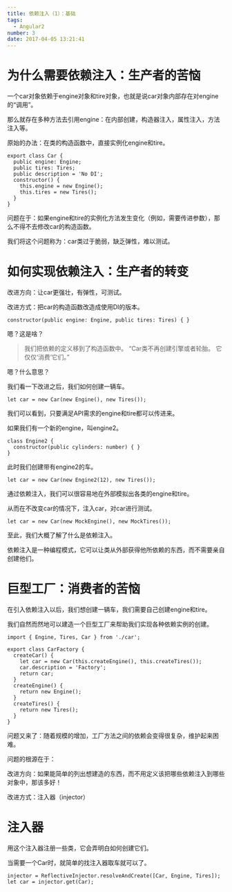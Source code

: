 ```yaml
---
title: 依赖注入（1）：基础
tags:
  - Angular2
number: 3
date: 2017-04-05 13:21:41
---
```



# 为什么需要依赖注入：生产者的苦恼

一个car对象依赖于engine对象和tire对象，也就是说car对象内部存在对engine的“调用”。

那么就存在多种方法去引用engine：在内部创建，构造器注入，属性注入，方法注入等。

原始的办法：在类的构造函数中，直接实例化engine和tire。
    
    
    export class Car {
      public engine: Engine;
      public tires: Tires;
      public description = 'No DI';
      constructor() {
        this.engine = new Engine();
        this.tires = new Tires();
      }
    }
    

问题在于：如果engine和tire的实例化方法发生变化（例如，需要传进参数），那么不得不去修改car的构造函数。

我们将这个问题称为：car类过于脆弱，缺乏弹性，难以测试。

# 如何实现依赖注入：生产者的转变

改进方向：让car更强壮，有弹性，可测试。

改进方式：把car的构造函数改造成使用DI的版本。
    
    
    constructor(public engine: Engine, public tires: Tires) { }
    

嗯？这是啥？

> 我们把依赖的定义移到了构造函数中。 “Car类不再创建引擎或者轮胎。 它仅仅‘消费’它们。”

嗯？什么意思？

我们看一下改进之后，我们如何创建一辆车。
    
    
    let car = new Car(new Engine(), new Tires());
    

我们可以看到，只要满足API需求的engine和tire都可以传进来。

如果我们有一个新的engine，叫engine2。
    
    
    class Engine2 {
      constructor(public cylinders: number) { }
    }
    

此时我们创建带有engine2的车。
    
    
    let car = new Car(new Engine2(12), new Tires());
    

通过依赖注入，我们可以很容易地在外部模拟出各类的engine和tire。

从而在不改变car的情况下，注入car，对car进行测试。
    
    
    let car = new Car(new MockEngine(), new MockTires());
    

至此，我们大概了解了什么是依赖注入。

依赖注入是一种编程模式，它可以让类从外部获得他所依赖的东西，而不需要亲自创建他们。

# 巨型工厂：消费者的苦恼

在引入依赖注入以后，我们想创建一辆车，我们需要自己创建engine和tire。

我们自然而然地可以建造一个巨型工厂来帮助我们实现各种依赖实例的创建。
    
    
    import { Engine, Tires, Car } from './car';
    
    export class CarFactory {
      createCar() {
        let car = new Car(this.createEngine(), this.createTires());
        car.description = 'Factory';
        return car;
      }
      createEngine() {
        return new Engine();
      }
      createTires() {
        return new Tires();
      }
    }
    

问题又来了：随着规模的增加，工厂方法之间的依赖会变得很复杂，维护起来困难。

问题的根源在于：

改进方向：如果能简单的列出想建造的东西，而不用定义该把哪些依赖注入到哪些对象中，那该多好！

改进方式：注入器（injector）

# 注入器

用这个注入器注册一些类，它会弄明白如何创建它们。

当需要一个Car时，就简单的找注入器取车就可以了。
    
    
    injector = ReflectiveInjector.resolveAndCreate([Car, Engine, Tires]);
    let car = injector.get(Car);
    
